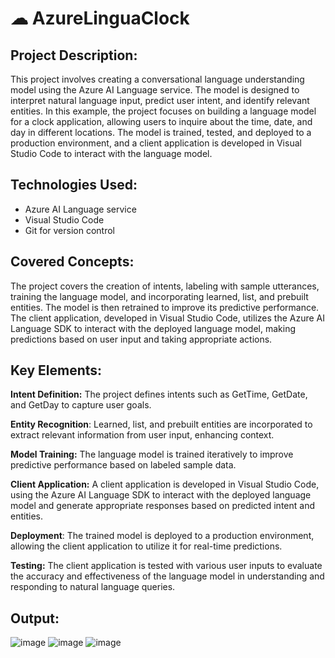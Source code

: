 # ☁ AzureLinguaClock

## Project Description:

This project involves creating a conversational language understanding model using the Azure AI Language service. The model is designed to interpret natural language input, predict user intent, and identify relevant entities. In this example, the project focuses on building a language model for a clock application, allowing users to inquire about the time, date, and day in different locations. The model is trained, tested, and deployed to a production environment, and a client application is developed in Visual Studio Code to interact with the language model.

## Technologies Used:

- Azure AI Language service
- Visual Studio Code
- Git for version control

## Covered Concepts:

The project covers the creation of intents, labeling with sample utterances, training the language model, and incorporating learned, list, and prebuilt entities. The model is then retrained to improve its predictive performance. The client application, developed in Visual Studio Code, utilizes the Azure AI Language SDK to interact with the deployed language model, making predictions based on user input and taking appropriate actions.

## Key Elements:

**Intent Definition:** The project defines intents such as GetTime, GetDate, and GetDay to capture user goals.

**Entity Recognition**: Learned, list, and prebuilt entities are incorporated to extract relevant information from user input, enhancing context.

**Model Training:** The language model is trained iteratively to improve predictive performance based on labeled sample data.

**Client Application:** A client application is developed in Visual Studio Code, using the Azure AI Language SDK to interact with the deployed language model and generate appropriate responses based on predicted intent and entities.

**Deployment**: The trained model is deployed to a production environment, allowing the client application to utilize it for real-time predictions.

**Testing:** The client application is tested with various user inputs to evaluate the accuracy and effectiveness of the language model in understanding and responding to natural language queries.

## Output:
![image](https://github.com/KiranAminPanjwani/AzureLinguaClock/assets/90326051/fcaddabe-c758-4389-9338-d5a51a178982)
![image](https://github.com/KiranAminPanjwani/AzureLinguaClock/assets/90326051/35348ce5-b3b7-4689-bd5c-c9af2926ecd8)
![image](https://github.com/KiranAminPanjwani/AzureLinguaClock/assets/90326051/ccfab348-6976-4576-b592-31511e06fe0a)



